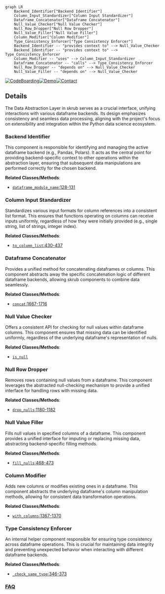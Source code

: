 ```mermaid
graph LR
    Backend_Identifier["Backend Identifier"]
    Column_Input_Standardizer["Column Input Standardizer"]
    Dataframe_Concatenator["Dataframe Concatenator"]
    Null_Value_Checker["Null Value Checker"]
    Null_Row_Dropper["Null Row Dropper"]
    Null_Value_Filler["Null Value Filler"]
    Column_Modifier["Column Modifier"]
    Type_Consistency_Enforcer["Type Consistency Enforcer"]
    Backend_Identifier -- "provides context to" --> Null_Value_Checker
    Backend_Identifier -- "provides context to" --> Type_Consistency_Enforcer
    Column_Modifier -- "uses" --> Column_Input_Standardizer
    Dataframe_Concatenator -- "calls" --> Type_Consistency_Enforcer
    Null_Row_Dropper -- "depends on" --> Null_Value_Checker
    Null_Value_Filler -- "depends on" --> Null_Value_Checker
```

[![CodeBoarding](https://img.shields.io/badge/Generated%20by-CodeBoarding-9cf?style=flat-square)](https://github.com/CodeBoarding/GeneratedOnBoardings)[![Demo](https://img.shields.io/badge/Try%20our-Demo-blue?style=flat-square)](https://www.codeboarding.org/demo)[![Contact](https://img.shields.io/badge/Contact%20us%20-%20contact@codeboarding.org-lightgrey?style=flat-square)](mailto:contact@codeboarding.org)

## Details

The Data Abstraction Layer in skrub serves as a crucial interface, unifying interactions with various dataframe backends. Its design emphasizes consistency and seamless data processing, aligning with the project's focus on extensibility and integration within the Python data science ecosystem.

### Backend Identifier
This component is responsible for identifying and managing the active dataframe backend (e.g., Pandas, Polars). It acts as the central point for providing backend-specific context to other operations within the abstraction layer, ensuring that subsequent data manipulations are performed correctly for the chosen backend.


**Related Classes/Methods**:

- <a href="https://github.com/skrub-data/skrub/blob/main/skrub/_dataframe/_common.py#L128-L131" target="_blank" rel="noopener noreferrer">`dataframe_module_name`:128-131</a>


### Column Input Standardizer
Standardizes various input formats for column references into a consistent list format. This ensures that functions operating on columns can receive inputs uniformly, regardless of how they were initially provided (e.g., single string, list of strings, integer index).


**Related Classes/Methods**:

- <a href="https://github.com/skrub-data/skrub/blob/main/skrub/_dataframe/_common.py#L430-L437" target="_blank" rel="noopener noreferrer">`to_column_list`:430-437</a>


### Dataframe Concatenator
Provides a unified method for concatenating dataframes or columns. This component abstracts away the specific concatenation logic of different dataframe backends, allowing skrub components to combine data seamlessly.


**Related Classes/Methods**:

- <a href="https://github.com/skrub-data/skrub/blob/main/skrub/_data_ops/_data_ops.py#L1667-L1716" target="_blank" rel="noopener noreferrer">`concat`:1667-1716</a>


### Null Value Checker
Offers a consistent API for checking for null values within dataframe columns. This component ensures that missing data can be identified uniformly, regardless of the underlying dataframe's representation of nulls.


**Related Classes/Methods**:

- <a href="https://github.com/skrub-data/skrub/blob/main/skrub/_minhash_encoder.py" target="_blank" rel="noopener noreferrer">`is_null`</a>


### Null Row Dropper
Removes rows containing null values from a dataframe. This component leverages the abstracted null-checking mechanism to provide a unified interface for handling rows with missing data.


**Related Classes/Methods**:

- <a href="https://github.com/skrub-data/skrub/blob/main/skrub/_dataframe/_common.py#L1180-L1182" target="_blank" rel="noopener noreferrer">`drop_nulls`:1180-1182</a>


### Null Value Filler
Fills null values in specified columns of a dataframe. This component provides a unified interface for imputing or replacing missing data, abstracting backend-specific filling methods.


**Related Classes/Methods**:

- <a href="https://github.com/skrub-data/skrub/blob/main/skrub/_datetime_encoder.py#L468-L473" target="_blank" rel="noopener noreferrer">`fill_nulls`:468-473</a>


### Column Modifier
Adds new columns or modifies existing ones in a dataframe. This component abstracts the underlying dataframe's column manipulation methods, allowing for consistent data transformation operations.


**Related Classes/Methods**:

- <a href="https://github.com/skrub-data/skrub/blob/main/skrub/_dataframe/_common.py#L1367-L1370" target="_blank" rel="noopener noreferrer">`with_columns`:1367-1370</a>


### Type Consistency Enforcer
An internal helper component responsible for ensuring type consistency across dataframe operations. This is crucial for maintaining data integrity and preventing unexpected behavior when interacting with different dataframe backends.


**Related Classes/Methods**:

- <a href="https://github.com/skrub-data/skrub/blob/main/skrub/_dataframe/_common.py#L346-L373" target="_blank" rel="noopener noreferrer">`_check_same_type`:346-373</a>




### [FAQ](https://github.com/CodeBoarding/GeneratedOnBoardings/tree/main?tab=readme-ov-file#faq)